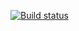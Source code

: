 [![Build status](https://ci.appveyor.com/api/projects/status/72ybkqos89so84q1?svg=true)](https://ci.appveyor.com/project/Dimmidro11/patterns-task2)
